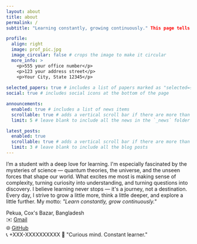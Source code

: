 ```yaml
---
layout: about
title: about
permalink: /
subtitle: "Learning constantly, growing continuously." This page tells you who I am.

profile:
  align: right
  image: prof_pic.jpg
  image_circular: false # crops the image to make it circular
  more_info: >
    <p>555 your office number</p>
    <p>123 your address street</p>
    <p>Your City, State 12345</p>
    
selected_papers: true # includes a list of papers marked as "selected={true}"
social: true # includes social icons at the bottom of the page

announcements:
  enabled: true # includes a list of news items
  scrollable: true # adds a vertical scroll bar if there are more than 3 news items
  limit: 5 # leave blank to include all the news in the `_news` folder

latest_posts:
  enabled: true
  scrollable: true # adds a vertical scroll bar if there are more than 3 new posts items
  limit: 3 # leave blank to include all the blog posts
---
```


I’m a student with a deep love for learning. I'm especially fascinated by the mysteries of science — quantum theories, the universe, and the unseen forces that shape our world.
What excites me most is making sense of complexity, turning curiosity into understanding, and turning questions into discovery.
I believe learning never stops — it's a journey, not a destination. Every day, I strive to grow a little more, think a little deeper, and explore a little further.
My motto: *"Learn constantly, grow continuously."*

Pekua, Cox's Bazar, Bangladesh  
    ✉️ [Gmail](shihabium@gmail.com)  
    🌐 [GitHub](https://github.com/shihabium)  
    📞 +XXX-XXXXXXXXXX
    💬 "Curious mind. Constant learner."
